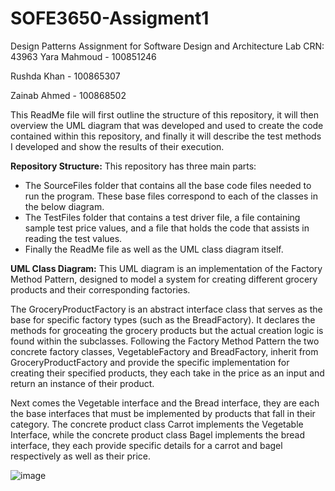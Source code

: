 # SOFE3650-Assigment1
Design Patterns Assignment for Software Design and Architecture
Lab CRN: 43963
Yara Mahmoud - 100851246

Rushda Khan - 100865307

Zainab Ahmed - 100868502

This ReadMe file will first outline the structure of this repository, it will then overview the UML diagram that was developed and used to create the code contained within this repository, and finally it will describe the test methods I developed and show the results of their execution.

**Repository Structure:**
This repository has three main parts:

- The SourceFiles folder that contains all the base code files needed to run the program. These base files correspond to each of the classes in the below diagram.
- The TestFiles folder that contains a test driver file, a file containing sample test price values, and a file that holds the code that assists in reading the test values.
- Finally the ReadMe file as well as the UML class diagram itself.

**UML Class Diagram:**
This UML diagram is an implementation of the Factory Method Pattern, designed to model a system for creating different grocery products and their corresponding factories.

The GroceryProductFactory is an abstract interface class that serves as the base for specific factory types (such as the BreadFactory). It declares the methods for groceating the grocery products but the actual creation logic is found within the subclasses. Following the Factory Method Pattern the two concrete factory classes, VegetableFactory and BreadFactory, inherit from GroceryProductFactory and provide the specific implementation for creating their specified products, they each take in the price as an input and return an instance of their product.

Next comes the Vegetable interface and the Bread interface, they are each the base interfaces that must be implemented by products that fall in their category. The concrete product class Carrot implements the Vegetable Interface, while the concrete product class Bagel implements the bread interface, they each provide specific details for a carrot and bagel respectively as well as their price.


![image](https://github.com/user-attachments/assets/56d0ddc8-1840-492c-b8c9-11b3388c557c)
